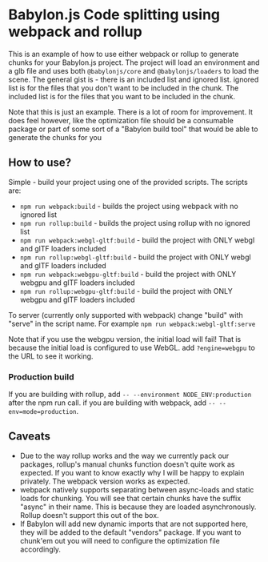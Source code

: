# Babylon.js Code splitting using webpack and rollup

This is an example of how to  use either webpack or rollup to generate chunks for your Babylon.js project.
The project will load an environment and a glb file and uses both `@babylonjs/core` and `@babylonjs/loaders` to load the scene.
The general gist is - there is an included list and ignored list. ignored list is for the files that you don't want to be included in the chunk. The included list is for the files that you want to be included in the chunk.

Note that this is just an example. There is a lot of room for improvement. It does feel however, like the optimization file should be a consumable package or part of some sort of a "Babylon build tool" that would be able to generate the chunks for you

## How to use?

Simple - build your project using one of the provided scripts. The scripts are:

- `npm run webpack:build` - builds the project using webpack with no ignored list
- `npm run rollup:build` - builds the project using rollup with no ignored list
- `npm run webpack:webgl-gltf:build` - build the project with ONLY webgl and glTF loaders included
- `npm run rollup:webgl-gltf:build` - build the project with ONLY webgl and glTF loaders included
- `npm run webpack:webgpu-gltf:build` - build the project with ONLY webgpu and glTF loaders included
- `npm run rollup:webgpu-gltf:build` - build the project with ONLY webgpu and glTF loaders included

To server (currently only supported with webpack) change "build" with "serve" in the script name. For example `npm run webpack:webgl-gltf:serve`

Note that if you use the webgpu version, the initial load will fail! That is because the initial load is configured to use WebGL. add `?engine=webgpu` to the URL to see it working.

### Production build

If you are building with rollup, add `-- --environment NODE_ENV:production` after the npm run call. if you are building with webpack, add `-- --env=mode=production`.

## Caveats

- Due to the way rollup works and the way we currently pack our packages, rollup's manual chunks function doesn't quite work as expected. If you want to know exactly why I will be happy to explain privately. The webpack version works as expected.
- webpack natively supports separating between async-loads and static loads for chunking. You will see that certain chunks have the suffix "async" in their name. This is because they are loaded asynchronously. Rollup doesn't support this out of the box.
- If Babylon will add new dynamic imports that are not supported here, they will be added to the default "vendors" package. If you want to chunk'em out you will need to configure the optimization file accordingly.
